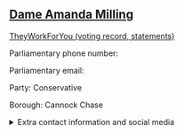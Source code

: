 ## <a href="https://members.parliament.uk/member/4454/contact">Dame Amanda Milling</a>

<a href="https://www.theyworkforyou.com/mp/25350/amanda_milling/cannock_chase">TheyWorkForYou (voting record, statements)</a> 

Parliamentary phone number:  

Parliamentary email:  

Party: Conservative 

Borough: Cannock Chase 

<details><summary>Extra contact information and social media</summary> 
<li>Website: http://www.amandamilling.com/</li>
<li>Twitter: https://twitter.com/amandamilling</li>
<li>Constituency office phone number: 01543877142</li>
<li>Constituency office email: amanda.milling.mp@parliament.uk</li>
<li>Facebook: https://www.facebook.com/amanda.milling</li>
<li>Instagram:</li>
<li>Youtube:</li>
<li>Linkedin:</li>
<li>Government department phone number:</li>
<li>Government department email:</li>
<li>Threads:</li>
<li>Party office phone number:</li>
<li>Party office email:</li>
<li>Tiktok:</li>
</details>
